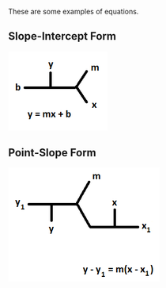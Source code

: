These are some examples of equations.

## Slope-Intercept Form

![Slope](Graphics/slope_intercept_example.png)

## Point-Slope Form

![Slope](Graphics/point_slope_example.png)